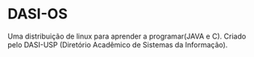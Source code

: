 DASI-OS
=======

Uma distribuição de linux para aprender a programar(JAVA e C). Criado pelo DASI-USP (Diretório Acadêmico de Sistemas da Informação). 
